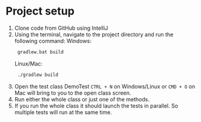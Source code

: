 # Project setup
1. Clone code from GitHub using IntelliJ
2. Using the terminal, navigate to the project directory and run the following command:
    Windows:
   ```cmd
    gradlew.bat build
   ```
    Linux/Mac:
   ```bash
    ./gradlew build
   ```
3. Open the test class DemoTest `CTRL + N` on Windows/Linux or `CMD + O` on Mac will bring to you to the open class screen.
4. Run either the whole class or just one of the methods.
5. If you run the whole class it should launch the tests in parallel. So multiple tests will run at the same time.

